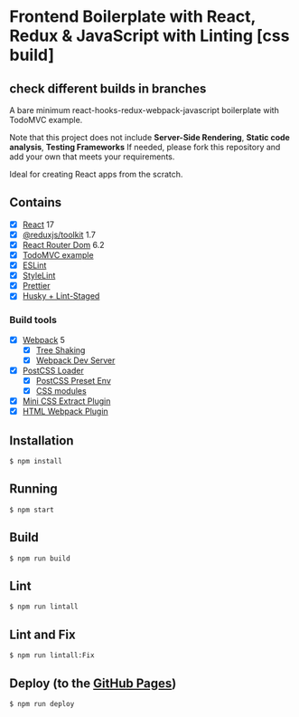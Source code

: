 # Frontend Boilerplate with React, Redux & JavaScript with Linting [css build]

## check different builds in branches

A bare minimum react-hooks-redux-webpack-javascript boilerplate with TodoMVC example.

Note that this project does not include **Server-Side Rendering**, **Static code analysis**, **Testing Frameworks**
If needed, please fork this repository and add your own that meets your requirements.

Ideal for creating React apps from the scratch.

## Contains

- [x] [React](https://facebook.github.io/react/) 17
- [x] [@reduxjs/toolkit](https://redux-toolkit.js.org/) 1.7
- [x] [React Router Dom](https://github.com/remix-run/react-router) 6.2
- [x] [TodoMVC example](http://todomvc.com)
- [x] [ESLint](https://eslint.org/)
- [x] [StyleLint](https://stylelint.io/)
- [x] [Prettier](https://prettier.io/)
- [x] [Husky + Lint-Staged](https://github.com/okonet/lint-staged#readme)

### Build tools

- [x] [Webpack](https://webpack.github.io) 5
  - [x] [Tree Shaking](https://medium.com/@Rich_Harris/tree-shaking-versus-dead-code-elimination-d3765df85c80)
  - [x] [Webpack Dev Server](https://github.com/webpack/webpack-dev-server)
- [x] [PostCSS Loader](https://github.com/postcss/postcss-loader)
  - [x] [PostCSS Preset Env](https://preset-env.cssdb.org/)
  - [x] [CSS modules](https://github.com/css-modules/css-modules)
- [x] [Mini CSS Extract Plugin](https://github.com/webpack-contrib/mini-css-extract-plugin)
- [x] [HTML Webpack Plugin](https://github.com/ampedandwired/html-webpack-plugin)

## Installation

```
$ npm install
```

## Running

```
$ npm start
```

## Build

```
$ npm run build
```

## Lint

```
$ npm run lintall
```

## Lint and Fix

```
$ npm run lintall:Fix
```

## Deploy (to the [GitHub Pages](https://pages.github.com/))

```
$ npm run deploy
```

